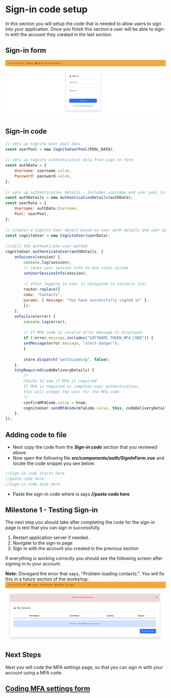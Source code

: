 # Sign-in code setup
In this section you will setup the code that is needed to allow users to sign into your application. 
Once you finish this section a user will be able to sign-in with the account they created in the last section.
## Sign-in form

![npm run](../docs/images/sign-in.png)

##  Sign-in code

```js
// sets up Cognito User pool data
const userPool = new CognitoUserPool(POOL_DATA);

// sets up Cognito authentication data from sign in form
const authData = {
    Username: username.value,
    Password: password.value,
};

// sets up authentication details - includes username and user pool info
const authDetails = new AuthenticationDetails(authData);
const userData = {
    Username: authData.Username,
    Pool: userPool,
};

// creates a Cognito User object based on user auth details and user pool info
const cognitoUser = new CognitoUser(userData);

//calls the authenticate user method
cognitoUser.authenticateUser(authDetails, {
    onSuccess(session) {
        console.log(session);
        // saves user session info to Vue state system
        setUserSessionInfo(session);

        // after logging in user is navigated to contacts list
        router.replace({
        name: "Contacts",
        params: { message: "You have successfully signed in" },
        });
    },
    onFailure(error) {
        console.log(error);

        // If MFA code is invalid error message is displayed
        if (!error.message.includes("SOFTWARE_TOKEN_MFA_CODE")) {
        setMessage(error.message, "alert-danger");
        }

        store.dispatch("setIsLoading", false);
    },
    totpRequired(codeDeliveryDetails) {
        /* 
        Checks to see if MFA is required
        If MFA is required to complete user authentication.
        this will prompt the user for the MFA code
        */
        confirmMFACode.value = true;
        cognitoUser.sendMFACode(mfaCode.value, this, codeDeliveryDetails);
    },
});
```

## Adding code to file

- Next copy the code from the **_Sign-in code_** section that you reviewed above.
- Now open the following file **_src/components/auth/SignInForm.vue_** and locate the code snippet you see below.

```js
//Sign-in code starts here
//paste code here
//Sign-in code ends here
```

- Paste the sign-in code where is says **//paste code here**

## Milestone 1 - Testing Sign-in 
The next step you should take after completing the code for the sign-in page is test that you can sign in successfully.

<ol>
<li>Restart application server if needed.</li>
<li>Navigate to the sign-in page</li>
<li>Sign in with the account you created in the previous section</li>
</ol>

If everything is working correctly you should see the following screen after signing in to your account.

**Note:** Disregard the error that says, "Problem loading contacts.". You will fix this in a future section of the workshop.
![npm run](../docs/images/first-sign-in.png)

## Next Steps
Next you will code the MFA settings page, so that you can sign in with your account using a MFA code.

## [Coding MFA settings form](MFA.md)

